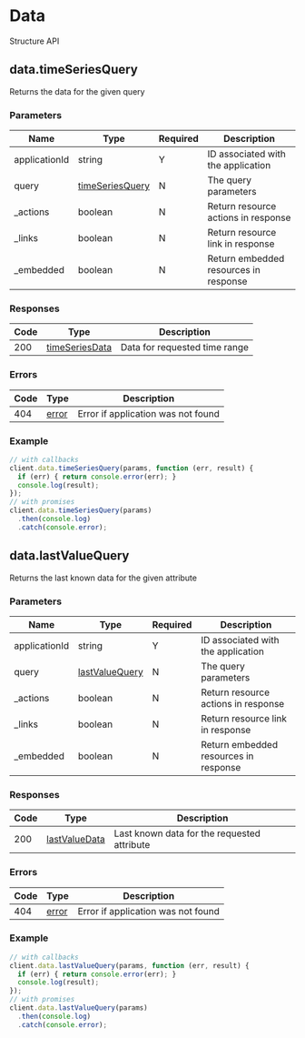 # Data
Structure API

## data.timeSeriesQuery
Returns the data for the given query



### Parameters
| Name | Type | Required | Description |
| ---- | ---- | -------- | ----------- |
| applicationId | string | Y | ID associated with the application |
| query | [timeSeriesQuery](_schemas.md#timeseriesquery) | N | The query parameters |
| _actions | boolean | N | Return resource actions in response |
| _links | boolean | N | Return resource link in response |
| _embedded | boolean | N | Return embedded resources in response |

### Responses
| Code | Type | Description |
| ---- | ---- | ----------- |
| 200 | [timeSeriesData](_schemas.md#timeseriesdata) | Data for requested time range |

### Errors
| Code | Type | Description |
| ---- | ---- | ----------- |
| 404 | [error](_schemas.md#error) | Error if application was not found |

### Example
```javascript
// with callbacks
client.data.timeSeriesQuery(params, function (err, result) {
  if (err) { return console.error(err); }
  console.log(result);
});
// with promises
client.data.timeSeriesQuery(params)
  .then(console.log)
  .catch(console.error);
```
## data.lastValueQuery
Returns the last known data for the given attribute



### Parameters
| Name | Type | Required | Description |
| ---- | ---- | -------- | ----------- |
| applicationId | string | Y | ID associated with the application |
| query | [lastValueQuery](_schemas.md#lastvaluequery) | N | The query parameters |
| _actions | boolean | N | Return resource actions in response |
| _links | boolean | N | Return resource link in response |
| _embedded | boolean | N | Return embedded resources in response |

### Responses
| Code | Type | Description |
| ---- | ---- | ----------- |
| 200 | [lastValueData](_schemas.md#lastvaluedata) | Last known data for the requested attribute |

### Errors
| Code | Type | Description |
| ---- | ---- | ----------- |
| 404 | [error](_schemas.md#error) | Error if application was not found |

### Example
```javascript
// with callbacks
client.data.lastValueQuery(params, function (err, result) {
  if (err) { return console.error(err); }
  console.log(result);
});
// with promises
client.data.lastValueQuery(params)
  .then(console.log)
  .catch(console.error);
```
